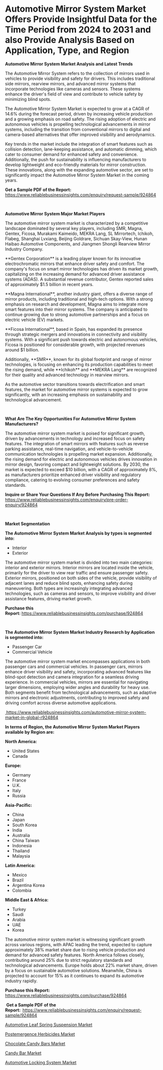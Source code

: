<p><h1>Automotive Mirror System Market Offers Provide Insightful Data for the Time Period from 2024 to 2031 and also Provide Analysis Based on Application, Type, and Region</h1></p><p><strong>Automotive Mirror System Market Analysis and Latest Trends</strong></p>
<p><p>The Automotive Mirror System refers to the collection of mirrors used in vehicles to provide visibility and safety for drivers. This includes traditional side mirrors, rearview mirrors, and advanced mirror systems that incorporate technologies like cameras and sensors. These systems enhance the driver's field of view and contribute to vehicle safety by minimizing blind spots.</p><p>The Automotive Mirror System Market is expected to grow at a CAGR of 14.6% during the forecast period, driven by increasing vehicle production and a growing emphasis on road safety. The rising adoption of electric and autonomous vehicles is propelling technological advancements in mirror systems, including the transition from conventional mirrors to digital and camera-based alternatives that offer improved visibility and aerodynamics.</p><p>Key trends in the market include the integration of smart features such as collision detection, lane-keeping assistance, and automatic dimming, which cater to consumer demand for enhanced safety and convenience. Additionally, the push for sustainability is influencing manufacturers to develop lightweight and eco-friendly materials for mirror construction. These innovations, along with the expanding automotive sector, are set to significantly impact the Automotive Mirror System Market in the coming years.</p></p>
<p><strong>Get a Sample PDF of the Report:&nbsp;</strong> <a href="https://www.reliablebusinessinsights.com/enquiry/request-sample/924864?utm_campaign=57&utm_medium=2&utm_source=Github&utm_content=ia&utm_term=12122024&utm_id=automotive-mirror-system">https://www.reliablebusinessinsights.com/enquiry/request-sample/924864</a></p>
<p>&nbsp;</p>
<p><strong>Automotive Mirror System Major Market Players</strong></p>
<p><p>The automotive mirror system market is characterized by a competitive landscape dominated by several key players, including SMR, Magna, Gentex, Ficosa, Murakami Kaimeido, MEKRA Lang, SL Mirrortech, Ichikoh, Flabeg, Shanghai Lvxiang, Beijing Goldrare, Sichuan Skay-View, Hunan Haibao Automotive Components, and Jiangmen Shongli Rearview Mirror Industry Company. </p><p>**Gentex Corporation** is a leading player known for its innovative electrochromatic mirrors that enhance driver safety and comfort. The company's focus on smart mirror technologies has driven its market growth, capitalizing on the increasing demand for advanced driver assistance systems (ADAS). A substantial revenue contributor, Gentex reported sales of approximately $1.5 billion in recent years.</p><p>**Magna International**, another industry giant, offers a diverse range of mirror products, including traditional and high-tech options. With a strong emphasis on research and development, Magna aims to integrate more smart features into their mirror systems. The company is anticipated to continue growing due to strong automotive partnerships and a focus on electric vehicle (EV) markets.</p><p>**Ficosa International**, based in Spain, has expanded its presence through strategic mergers and innovations in connectivity and visibility systems. With a significant push towards electric and autonomous vehicles, Ficosa is positioned for considerable growth, with projected revenues around $1 billion.</p><p>Additionally, **SMR**, known for its global footprint and range of mirror technologies, is focusing on enhancing its production capabilities to meet the rising demand, while **Ichikoh** and **MEKRA Lang** are recognized for their quality and advanced technology in rearview mirrors. </p><p>As the automotive sector transitions towards electrification and smart features, the market for automotive mirror systems is expected to grow significantly, with an increasing emphasis on sustainability and technological advancement.</p></p>
<p>&nbsp;</p>
<p><strong>What Are The Key Opportunities For Automotive Mirror System Manufacturers?</strong></p>
<p><p>The automotive mirror system market is poised for significant growth, driven by advancements in technology and increased focus on safety features. The integration of smart mirrors with features such as reverse parking assistance, real-time navigation, and vehicle-to-vehicle communication technologies is propelling market expansion. Additionally, the rising demand for electric and autonomous vehicles drives innovation in mirror design, favoring compact and lightweight solutions. By 2030, the market is expected to exceed $10 billion, with a CAGR of approximately 8%, as manufacturers prioritize enhanced driver visibility and regulatory compliance, catering to evolving consumer preferences and safety standards.</p></p>
<p><strong>Inquire or Share Your Questions If Any Before Purchasing This Report:</strong> <a href="https://www.reliablebusinessinsights.com/enquiry/pre-order-enquiry/924864?utm_campaign=57&utm_medium=2&utm_source=Github&utm_content=ia&utm_term=12122024&utm_id=automotive-mirror-system">https://www.reliablebusinessinsights.com/enquiry/pre-order-enquiry/924864</a></p>
<p>&nbsp;</p>
<p><strong>Market Segmentation</strong></p>
<p><strong>The Automotive Mirror System Market Analysis by types is segmented into:</strong></p>
<p><ul><li>Interior</li><li>Exterior</li></ul></p>
<p><p>The automotive mirror system market is divided into two main categories: interior and exterior mirrors. Interior mirrors are located inside the vehicle, primarily for the driver to view rear traffic and ensure passenger safety. Exterior mirrors, positioned on both sides of the vehicle, provide visibility of adjacent lanes and reduce blind spots, enhancing safety during maneuvering. Both types are increasingly integrating advanced technologies, such as cameras and sensors, to improve visibility and driver assistance features, driving market growth.</p></p>
<p><strong>Purchase this Report:&nbsp;</strong><a href="https://www.reliablebusinessinsights.com/purchase/924864?utm_campaign=57&utm_medium=2&utm_source=Github&utm_content=ia&utm_term=12122024&utm_id=automotive-mirror-system">https://www.reliablebusinessinsights.com/purchase/924864</a></p>
<p>&nbsp;</p>
<p><strong>The Automotive Mirror System Market Industry Research by Application is segmented into:</strong></p>
<p><ul><li>Passenger Car</li><li>Commercial Vehicle</li></ul></p>
<p><p>The automotive mirror system market encompasses applications in both passenger cars and commercial vehicles. In passenger cars, mirrors enhance driver visibility and safety, incorporating advanced features like blind-spot detection and camera integration for a seamless driving experience. In commercial vehicles, mirrors are essential for navigating larger dimensions, employing wider angles and durability for heavy use. Both segments benefit from technological advancements, such as adaptive mirrors and electronic adjustments, contributing to improved safety and driving comfort across diverse automotive applications.</p></p>
<p><a href="https://www.reliablebusinessinsights.com/automotive-mirror-system-market-in-global-r924864?utm_campaign=57&utm_medium=2&utm_source=Github&utm_content=ia&utm_term=12122024&utm_id=automotive-mirror-system">&nbsp;https://www.reliablebusinessinsights.com/automotive-mirror-system-market-in-global-r924864</a></p>
<p><strong>In terms of Region, the Automotive Mirror System Market Players available by Region are:</strong></p>
<p>
    <p> <strong> North America: </strong>
        <ul>
            <li>United States</li>
            <li>Canada</li>
        </ul>
        </p> 
    <p> <strong> Europe: </strong>
        <ul>
            <li>Germany</li>
            <li>France</li>
            <li>U.K.</li>
            <li>Italy</li>
            <li>Russia</li>
        </ul>
        </p> 
    <p> <strong> Asia-Pacific: </strong>
        <ul>
            <li>China</li>
            <li>Japan</li>
            <li>South Korea</li>
            <li>India</li>
            <li>Australia</li>
            <li>China Taiwan</li>
            <li>Indonesia</li>
            <li>Thailand</li>
            <li>Malaysia</li>
        </ul>
        </p> 
    <p> <strong> Latin America: </strong>
        <ul>
            <li>Mexico</li>
            <li>Brazil</li>
            <li>Argentina Korea</li>
            <li>Colombia</li>
        </ul>
        </p> 
    <p> <strong> Middle East & Africa: </strong>
        <ul>
            <li>Turkey</li>
            <li>Saudi</li>
            <li>Arabia</li>
            <li>UAE</li>
            <li>Korea</li>
        </ul>
    </p>
    </p>
<p><p>The automotive mirror system market is witnessing significant growth across various regions, with APAC leading the trend, expected to capture approximately 38% market share due to rising vehicle production and demand for advanced safety features. North America follows closely, contributing around 25% due to strict regulatory standards and technological advancements. Europe holds about 22% market share, driven by a focus on sustainable automotive solutions. Meanwhile, China is projected to account for 15% as it continues to expand its automotive industry rapidly.</p></p>
<p><strong>Purchase this Report: </strong><a href="https://www.reliablebusinessinsights.com/purchase/924864?utm_campaign=57&utm_medium=2&utm_source=Github&utm_content=ia&utm_term=12122024&utm_id=automotive-mirror-system">https://www.reliablebusinessinsights.com/purchase/924864</a></p>
<p>&nbsp;<strong>Get a Sample PDF of the Report:&nbsp;&nbsp;</strong><a href="https://www.reliablebusinessinsights.com/enquiry/request-sample/924864?utm_campaign=57&utm_medium=2&utm_source=Github&utm_content=ia&utm_term=12122024&utm_id=automotive-mirror-system">https://www.reliablebusinessinsights.com/enquiry/request-sample/924864</a></p>
<p><strong></strong></p>
<p><p><a href="https://github.com/NargisHussain75/Market-Research-Report-List-1/blob/main/automotive-leaf-spring-suspension-market.md?utm_campaign=57&utm_medium=2&utm_source=Github&utm_content=ia&utm_term=12122024&utm_id=automotive-mirror-system">Automotive Leaf Spring Suspension Market</a></p><p><a href="https://www.linkedin.com/pulse/p-factrackr-ho6he?utm_campaign=57&utm_medium=2&utm_source=Github&utm_content=ia&utm_term=12122024&utm_id=automotive-mirror-system">Postemergence Herbicides Market</a></p><p><a href="https://www.linkedin.com/pulse/res-insight-dial-qultf?utm_campaign=57&utm_medium=2&utm_source=Github&utm_content=ia&utm_term=12122024&utm_id=automotive-mirror-system">Chocolate Candy Bars Market</a></p><p><a href="https://www.linkedin.com/pulse/empowering-stakeholders-insights-from-candy-bar-m-karmark-l9trf?utm_campaign=57&utm_medium=2&utm_source=Github&utm_content=ia&utm_term=12122024&utm_id=automotive-mirror-system">Candy Bar Market</a></p><p><a href="https://github.com/cervetatum8110/Market-Research-Report-List-1/blob/main/automotive-locking-system-market.md?utm_campaign=57&utm_medium=2&utm_source=Github&utm_content=ia&utm_term=12122024&utm_id=automotive-mirror-system">Automotive Locking System Market</a></p></p>